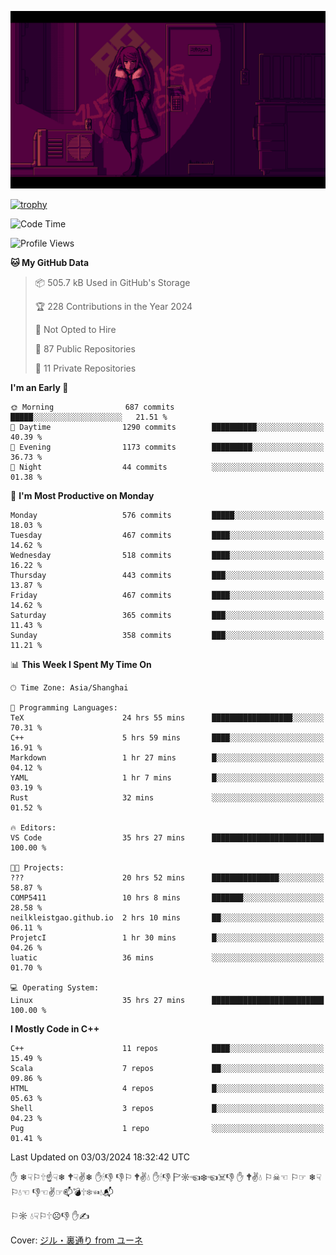 ![](imgs/main.png)

[![trophy](https://github-profile-trophy.vercel.app/?username=NeilKleistGao&theme=dracula)](https://github.com/ryo-ma/github-profile-trophy)

<!--START_SECTION:waka-->
![Code Time](http://img.shields.io/badge/Code%20Time-712%20hrs%2031%20mins-blue)

![Profile Views](http://img.shields.io/badge/Profile%20Views-0-blue)

**🐱 My GitHub Data** 

> 📦 505.7 kB Used in GitHub's Storage 
 > 
> 🏆 228 Contributions in the Year 2024
 > 
> 🚫 Not Opted to Hire
 > 
> 📜 87 Public Repositories 
 > 
> 🔑 11 Private Repositories 
 > 
**I'm an Early 🐤** 

```text
🌞 Morning                687 commits         █████░░░░░░░░░░░░░░░░░░░░   21.51 % 
🌆 Daytime                1290 commits        ██████████░░░░░░░░░░░░░░░   40.39 % 
🌃 Evening                1173 commits        █████████░░░░░░░░░░░░░░░░   36.73 % 
🌙 Night                  44 commits          ░░░░░░░░░░░░░░░░░░░░░░░░░   01.38 % 
```
📅 **I'm Most Productive on Monday** 

```text
Monday                   576 commits         █████░░░░░░░░░░░░░░░░░░░░   18.03 % 
Tuesday                  467 commits         ████░░░░░░░░░░░░░░░░░░░░░   14.62 % 
Wednesday                518 commits         ████░░░░░░░░░░░░░░░░░░░░░   16.22 % 
Thursday                 443 commits         ███░░░░░░░░░░░░░░░░░░░░░░   13.87 % 
Friday                   467 commits         ████░░░░░░░░░░░░░░░░░░░░░   14.62 % 
Saturday                 365 commits         ███░░░░░░░░░░░░░░░░░░░░░░   11.43 % 
Sunday                   358 commits         ███░░░░░░░░░░░░░░░░░░░░░░   11.21 % 
```


📊 **This Week I Spent My Time On** 

```text
🕑︎ Time Zone: Asia/Shanghai

💬 Programming Languages: 
TeX                      24 hrs 55 mins      ██████████████████░░░░░░░   70.31 % 
C++                      5 hrs 59 mins       ████░░░░░░░░░░░░░░░░░░░░░   16.91 % 
Markdown                 1 hr 27 mins        █░░░░░░░░░░░░░░░░░░░░░░░░   04.12 % 
YAML                     1 hr 7 mins         █░░░░░░░░░░░░░░░░░░░░░░░░   03.19 % 
Rust                     32 mins             ░░░░░░░░░░░░░░░░░░░░░░░░░   01.52 % 

🔥 Editors: 
VS Code                  35 hrs 27 mins      █████████████████████████   100.00 % 

🐱‍💻 Projects: 
???                      20 hrs 52 mins      ███████████████░░░░░░░░░░   58.87 % 
COMP5411                 10 hrs 8 mins       ███████░░░░░░░░░░░░░░░░░░   28.58 % 
neilkleistgao.github.io  2 hrs 10 mins       ██░░░░░░░░░░░░░░░░░░░░░░░   06.11 % 
ProjetcI                 1 hr 30 mins        █░░░░░░░░░░░░░░░░░░░░░░░░   04.26 % 
luatic                   36 mins             ░░░░░░░░░░░░░░░░░░░░░░░░░   01.70 % 

💻 Operating System: 
Linux                    35 hrs 27 mins      █████████████████████████   100.00 % 
```

**I Mostly Code in C++** 

```text
C++                      11 repos            ████░░░░░░░░░░░░░░░░░░░░░   15.49 % 
Scala                    7 repos             ██░░░░░░░░░░░░░░░░░░░░░░░   09.86 % 
HTML                     4 repos             █░░░░░░░░░░░░░░░░░░░░░░░░   05.63 % 
Shell                    3 repos             █░░░░░░░░░░░░░░░░░░░░░░░░   04.23 % 
Pug                      1 repo              ░░░░░░░░░░░░░░░░░░░░░░░░░   01.41 % 
```




 Last Updated on 03/03/2024 18:32:42 UTC
<!--END_SECTION:waka-->

✋ ❄☟⚐🕆☝☟❄ 🕈☟✌❄ ✋🕯👎 👎⚐ 🕈✌💧 ✋🕯👎 🏱☼☜❄☜☠👎 ✋ 🕈✌💧 ⚐☠☜ ⚐☞ ❄☟⚐💧☜ 👎☜✌☞📫💣🕆❄☜💧📬

⚐☼ 💧☟⚐🕆☹👎 ✋✍

Cover: [ジル・裏通り from ユーネ](https://www.pixiv.net/artworks/62127066)
